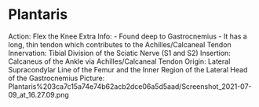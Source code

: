 # Plantaris

Action: Flex the Knee
Extra Info: - Found deep to Gastrocnemius                     - It has a long, thin tendon which contributes to the Achilles/Calcaneal Tendon
Innervation: Tibial Division of the Sciatic Nerve (S1 and S2)
Insertion: Calcaneus of the Ankle via Achilles/Calcaneal Tendon
Origin: Lateral Supracondylar Line of the Femur and the Inner Region of the Lateral Head of the Gastrocnemius
Picture: Plantaris%203ca7c15a74e74b62acb2dce06a5d5aad/Screenshot_2021-07-09_at_16.27.09.png